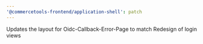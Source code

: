 ```yaml
---
'@commercetools-frontend/application-shell': patch
---
```


Updates the layout for Oidc-Callback-Error-Page to match Redesign of login views
